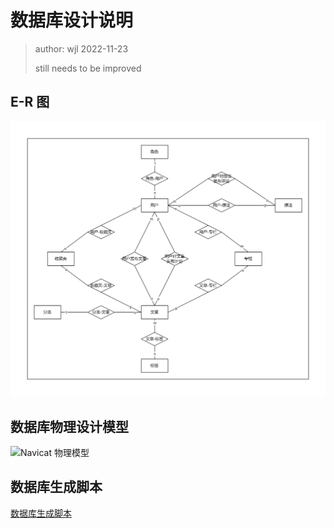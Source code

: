 # 数据库设计说明

> author: wjl 2022-11-23
>
> still needs to be improved

## E-R 图

![数据库E-R图](../img/database-er.jpg)

## 数据库物理设计模型

![Navicat 物理模型](../db_design/virosa_db.svg)

## 数据库生成脚本

[数据库生成脚本](../db_design/virosa.sql)
